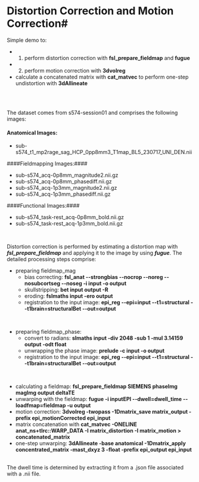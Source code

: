# Distortion Correction and Motion Correction#


Simple demo to:

-	1. perform distortion correction with **fsl_prepare_fieldmap** and **fugue**
-	2. perform motion correction with **3dvolreg**
-	calculate a concatenated matrix with **cat_matvec** to perform one-step undistortion with **3dAllineate**



<br>
<br>

The dataset comes from s574-session01 and comprises the following images:





#### Anatomical Images: ####
- 	sub-s574_t1_mp2rage_sag_HCP_0pp8mm3_T1map_BL5_230717_UNI_DEN.nii




####Fieldmapping Images:####

- 	sub-s574_acq-0p8mm_magnitude2.nii.gz
- 	sub-s574_acq-0p8mm_phasediff.nii.gz
- 	sub-s574_acq-1p3mm_magnitude2.nii.gz
- 	sub-s574_acq-1p3mm_phasediff.nii.gz


####Functional Images:####

- 	sub-s574_task-rest_acq-0p8mm_bold.nii.gz
- 	sub-s574_task-rest_acq-1p3mm_bold.nii.gz


<br>

Distortion correction is performed by estimating a distortion map with ***fsl_prepare_fieldmap*** and applying it to the image by using ***fugue***. The detailed processing steps comprise:

- preparing fieldmap_mag
	- bias correcting: **fsl_anat --strongbias --nocrop --noreg --nosubcortseg --noseg -i input -o output**
	- skullstripping: **bet input output -R**
	- eroding: **fslmaths input -ero output**
	- registration to the input image: **epi_reg --epi=input --t1=structural --t1brain=structuralBet --out=output**
	
<br>

- preparing fieldmap_phase:
	- convert to radians: **slmaths input -div 2048 -sub 1 -mul 3.14159 output -odt float**
	- unwrapping the phase image: **prelude -c input -o output**
	- registration to the input image: **epi_reg --epi=input --t1=structural --t1brain=structuralBet --out=output**



<br>

- calculating a fieldmap: **fsl\_prepare\_fieldmap SIEMENS phaseImg magImg output deltaTE**
- unwarping with the fieldmap: **fugue -i inputEPI --dwell=dwell\_time --loadfmap=fieldmap -u output**
- motion correction: **3dvolreg -twopass -1Dmatrix\_save matrix\_output -prefix epi_motionCorrected epi\_input**
- matrix concatenation with **cat\_matvec -ONELINE anat_ns+tlrc::WARP_DATA -I matrix\_distortion -I matrix\_motion > concatenated\_matrix**
- one-step unwarping: **3dAllineate -base anatomical -1Dmatrix\_apply concentrated\_matrix -mast\_dxyz 3 -float -prefix epi\_output epi\_input**


<br>
The dwell time is determined by extracting it from a .json file associated with a .nii file.

